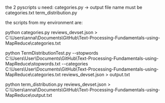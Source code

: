 the 2 pyscripts u need:
categories.py -> output file name must be categories.txt
term_distribution.py

the scripts from my environment are:

python categories.py reviews_devset.json > C:\Users\annal\Documents\GitHub\Text-Processing-Fundamentals-using-MapReduce\categories.txt

python TermDistributionTest.py --stopwords C:\Users\User\Documents\GitHub\Text-Processing-Fundamentals-using-MapReduce\stopwords.txt --categories C:\Users\User\Documents\GitHub\Text-Processing-Fundamentals-using-MapReduce\categories.txt reviews_devset.json > output.txt


python term_distribution.py reviews_devset.json > C:\Users\annal\Documents\GitHub\Text-Processing-Fundamentals-using-MapReduce\output.txt

